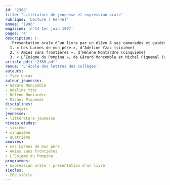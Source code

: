 ```yaml
---
id: '2368'
title: 'Littérature de jeunesse et expression orale'
rubrique: 'Lecture [ 6e-4e]'
annee: '1996'
magazine: 'n°14 1er juin 1997'
pages: '4'
description: |-
  'Présentation orale d’un livre par un élève à ses camarades et guides de préparation sur les titres suivants :
  1. « Les Larmes de mon père », d’Adeline Yzac (sixième)
  2. « Amies sans frontières », d’Hélène Montardre (cinquième)
  3. « L’Énigme du Pompina », de Gérard Moncomble et Michel Piquemal (quatrième)'
article_pdf: '2368.pdf'
revue: 'L’école des lettres des collèges'
auteurs:
- Yves Lucas
auteur_jeunesse:
- Gérard Moncomble
- Adeline Yzac
- Hélène Montardre
- Michel Piquemal
disciplines:
- français
jeunesse:
- littérature jeunesse
niveau_etudes:
- sixième
- cinquième
- quatrième
oeuvres:
- Les Larmes de mon père
- Amies sans frontières
- L’Énigme du Pompina
programmes:
- expression orale - présentation d’un livre
siecles:
- 20e siècle
---
```

